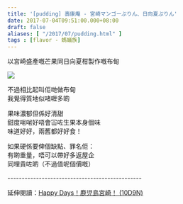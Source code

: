 ```yaml
---
title: '[pudding] 壽康庵 - 宮崎マンゴーぷりん、日向夏ぷりん'
date: 2017-07-04T09:51:00.000+08:00
draft: false
aliases: [ "/2017/07/pudding.html" ]
tags : [flavor - 螞蟻族]
---
```


以宮崎盛產嘅芒果同日向夏柑製作嘅布甸  

![](/images/miyazakipudding.jpg)

不過相比起叫佢哋做布甸  
我覺得質地似啫喱多啲  
  
果味濃郁但係好清甜  
甜度啱啱好唔會冚咗生果本身個味  
味道好好，兩舊都好好食！  
  
如果硬係要俾個缺點、罪名佢：  
有啲重量，唔可以帶好多返屋企  
同埋貴咗啲（不過值呢個價嘅）
  
\-----------------------------------------------  
  
延伸閱讀：[Happy Days！鹿児島宮崎！ (10D9N)](https://hidie.net/kojkmi10d9n/)
